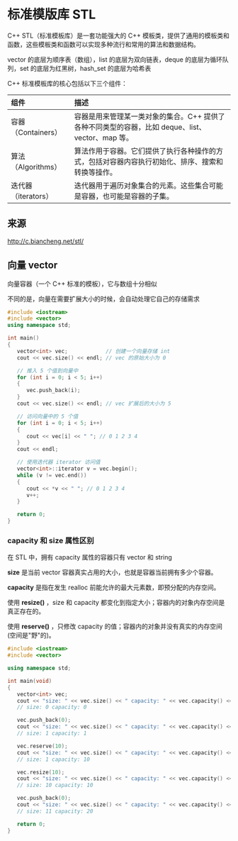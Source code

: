 # 标准模版库 STL

C++ STL（标准模板库）是一套功能强大的 C++ 模板类，提供了通用的模板类和函数，这些模板类和函数可以实现多种流行和常用的算法和数据结构。

vector 的底层为顺序表（数组），list 的底层为双向链表，deque 的底层为循环队列，set 的底层为红黑树，hash_set 的底层为哈希表

C++ 标准模板库的核心包括以下三个组件：

| 组件                | 描述                                                         |
| :------------------ | :----------------------------------------------------------- |
| 容器（Containers）  | 容器是用来管理某一类对象的集合。C++ 提供了各种不同类型的容器，比如 deque、list、vector、map 等。 |
| 算法（Algorithms）  | 算法作用于容器。它们提供了执行各种操作的方式，包括对容器内容执行初始化、排序、搜索和转换等操作。 |
| 迭代器（iterators） | 迭代器用于遍历对象集合的元素。这些集合可能是容器，也可能是容器的子集。 |

## 来源

http://c.biancheng.net/stl/

## 向量 vector

向量容器（一个 C++ 标准的模板），它与数组十分相似

不同的是，向量在需要扩展大小的时候，会自动处理它自己的存储需求

```c++
#include <iostream>
#include <vector>
using namespace std;

int main()
{
   vector<int> vec;            // 创建一个向量存储 int
   cout << vec.size() << endl; // vec 的原始大小为 0

   // 推入 5 个值到向量中
   for (int i = 0; i < 5; i++)
   {
      vec.push_back(i);
   }
   cout << vec.size() << endl; // vec 扩展后的大小为 5

   // 访问向量中的 5 个值
   for (int i = 0; i < 5; i++)
   {
      cout << vec[i] << " "; // 0 1 2 3 4
   }
   cout << endl;

   // 使用迭代器 iterator 访问值
   vector<int>::iterator v = vec.begin();
   while (v != vec.end())
   {
      cout << *v << " "; // 0 1 2 3 4
      v++;
   }

   return 0;
}
```

### capacity 和 size 属性区别

在 STL 中，拥有 capacity 属性的容器只有 vector 和 string

**size** 是当前 vector 容器真实占用的大小，也就是容器当前拥有多少个容器。

**capacity** 是指在发生 realloc 前能允许的最大元素数，即预分配的内存空间。

使用 **resize()** ，size 和 capacity 都变化到指定大小；容器内的对象内存空间是真正存在的。

使用 **reserve()** ，只修改 capacity 的值；容器内的对象并没有真实的内存空间(空间是"野"的)。

```c++
#include <iostream>
#include <vector>

using namespace std;

int main(void)
{
   vector<int> vec;
   cout << "size: " << vec.size() << " capacity: " << vec.capacity() << endl;
   // size: 0 capacity: 0

   vec.push_back(0);
   cout << "size: " << vec.size() << " capacity: " << vec.capacity() << endl;
   // size: 1 capacity: 1

   vec.reserve(10);
   cout << "size: " << vec.size() << " capacity: " << vec.capacity() << endl;
   // size: 1 capacity: 10

   vec.resize(10);
   cout << "size: " << vec.size() << " capacity: " << vec.capacity() << endl;
   // size: 10 capacity: 10

   vec.push_back(0);
   cout << "size: " << vec.size() << " capacity: " << vec.capacity() << endl;
   // size: 11 capacity: 20

   return 0;
}
```


